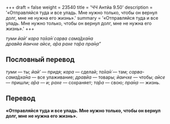 +++
draft = false
weight = 23540
title = 'ЧЧ Антйа 9.50'
description = '«Отправляйся туда и все уладь. Мне нужно только, чтобы он вернул долг, мне не нужна его жизнь».'
summary = '«Отправляйся туда и все уладь. Мне нужно только, чтобы он вернул долг, мне не нужна его жизнь».'
+++

_туми йа̄и’ кара та̄ха̄н̇ сарва сама̄дха̄на  
дравйа йаичхе а̄исе, а̄ра рахе та̄ра пра̄н̣а”_

## Пословный перевод

_туми_ — ты; _йа̄и’_ — придя; _кара_ — сделай; _та̄ха̄н̇_ — там; _сарва_\-_сама̄дха̄на_ — все улаживание; _дравйа_ — товары; _йаичхе_ — чтобы; _а̄исе_ — пришли; _а̄ра_ — и; _рахе_ — сохраняет; _та̄ра_ — свою; _пра̄н̣а_ — жизнь.

## Перевод

**«Отправляйся туда и все уладь. Мне нужно только, чтобы он вернул долг, мне не нужна его жизнь».**
